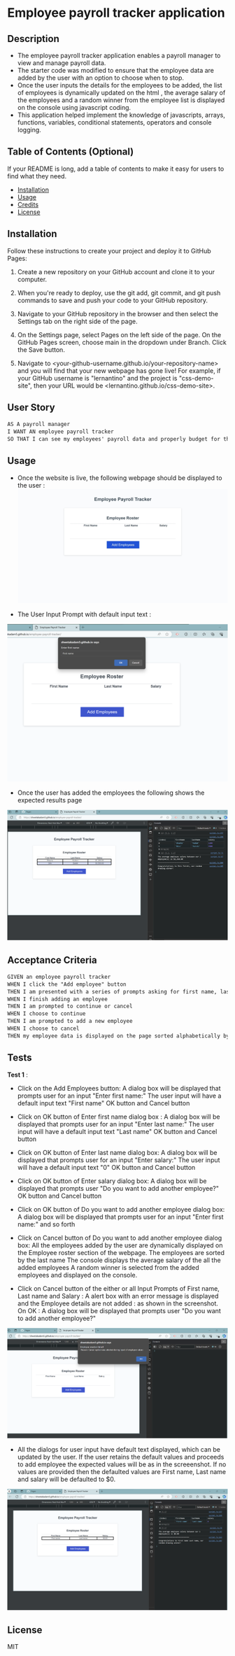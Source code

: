 # Employee payroll tracker application

## Description


- The employee payroll tracker application enables a payroll manager to view and manage payroll data. 
- The starter code was modified to ensure that the employee data are added by the user with an option to choose when to stop.
- Once the user inputs the details for the employees to be added, the list of employees is dynamically updated on the html , the average salary of the employees and a random winner from the employee list is displayed on the console using javascript coding. 
- This application helped implement the knowledge of javascripts, arrays, functions, variables, conditional statements, operators and console logging.

## Table of Contents (Optional)

If your README is long, add a table of contents to make it easy for users to find what they need.

- [Installation](#installation)
- [Usage](#usage)
- [Credits](#credits)
- [License](#license)


## Installation

Follow these instructions to create your project and deploy it to GitHub Pages:

1. Create a new repository on your GitHub account and clone it to your computer.

2. When you're ready to deploy, use the git add, git commit, and git push commands to save and push your code to your GitHub repository.

3. Navigate to your GitHub repository in the browser and then select the Settings tab on the right side of the page.

4. On the Settings page, select Pages on the left side of the page. On the GitHub Pages screen, choose main in the dropdown under Branch. Click the Save button.

5. Navigate to <your-github-username.github.io/your-repository-name> and you will find that your new webpage has gone live! For example, if your GitHub username is "lernantino" and the project is "css-demo-site", then your URL would be <lernantino.github.io/css-demo-site>.


## User Story

```md
AS A payroll manager
I WANT AN employee payroll tracker
SO THAT I can see my employees' payroll data and properly budget for the company
```

## Usage

- Once the website is live, the following webpage should be displayed to the user :
![alt text](assets/images/EmployeePayrollTrackerHomePage.jpeg)

- The User Input Prompt with default input text :

![alt text](assets/images/UserInputPrompt.png)

- Once the user has added the employees the following shows the expected results page

![alt text](assets/images/ExpectedResultPage.png)

## Acceptance Criteria

```md
GIVEN an employee payroll tracker
WHEN I click the "Add employee" button
THEN I am presented with a series of prompts asking for first name, last name, and salary
WHEN I finish adding an employee
THEN I am prompted to continue or cancel
WHEN I choose to continue
THEN I am prompted to add a new employee
WHEN I choose to cancel
THEN my employee data is displayed on the page sorted alphabetically by last name, and the console shows computed and aggregated data
```


## Tests

**Test 1** : 
- Click on the Add Employees button: 
        A dialog box will be displayed that prompts user for an input "Enter first name:" 
        The user input will have a default input text "First name"
        OK button and Cancel button

- Click on OK button of Enter first name dialog box :
        A dialog box will be displayed that prompts user for an input "Enter last name:" 
        The user input will have a default input text "Last name"
        OK button and Cancel button

- Click on OK button of Enter last name dialog box:
        A dialog box will be displayed that prompts user for an input "Enter salary:" 
        The user input will have a default input text "0"
        OK button and Cancel button

- Click on OK button of Enter salary dialog box:
        A dialog box will be displayed that prompts user "Do you want to add another employee?"        
        OK button and Cancel button

- Click on OK button of Do you want to add another employee dialog box:
        A dialog box will be displayed that prompts user for an input "Enter first name:" and so forth


- Click on Cancel button of Do you want to add another employee dialog box:
        All the employees added by the user are dynamically displayed on the Employee roster section of the webpage.
        The employees are sorted by the last name
        The console displays the average salary of the all the added employees
        A random winner is selected from the added employees and displayed on the console.


- Click on Cancel button of the either or all Input Prompts of First name, Last name and Salary :
        A alert box with an error message is displayed and the Employee details are not added : as shown in the screenshot.
        On OK : A dialog box will be displayed that prompts user "Do you want to add another employee?" 

![alt text](assets/images/ErrorMessage_OnCancelOfInputPrompt.png)  


- All the dialogs for user input have default text displayed, which can be updated by the user. If the user retains the default values and proceeds to add employee the expected values will be as in the screeenshot.
If no values are provided then the defaulted values are First name, Last name and salary will be defaulted to $0.

![alt text](assets/images/DefaultValuesEmployee.png)


## License

MIT


